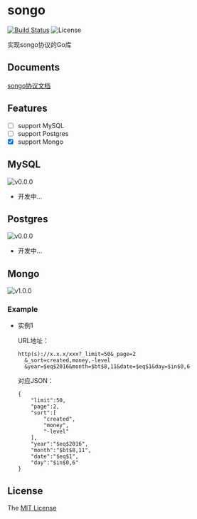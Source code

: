# songo
[![Build Status](https://travis-ci.org/WindomZ/songo.svg?branch=master)](https://travis-ci.org/WindomZ/songo)
![License](https://img.shields.io/badge/license-MIT-green.svg)

实现songo协议的Go库

## Documents

[songo协议文档](https://github.com/suboat/songo/blob/master/desc.md)

## Features

- [ ] support MySQL
- [ ] support Postgres
- [x] support Mongo

## MySQL

![v0.0.0](https://img.shields.io/badge/version-v0.0.0-orange.svg)

* 开发中...

## Postgres

![v0.0.0](https://img.shields.io/badge/version-v0.0.0-orange.svg)

* 开发中...

## Mongo

![v1.0.0](https://img.shields.io/badge/version-v1.0.0-blue.svg)

### Example
* 实例1

  URL地址：
  ```
  http(s)://x.x.x/xxx?_limit=50&_page=2
    &_sort=created,money,-level
    &year=$eq$2016&month=$bt$8,11&date=$eq$1&day=$in$0,6
  ```
  对应JSON：
  ```
  {
      "limit":50,
      "page":2,
      "sort":[
          "created",
          "money",
          "-level"
      ],
      "year":"$eq$2016",
      "month":"$bt$8,11",
      "date":"$eq$1",
      "day":"$in$0,6"
  }
  ```

## License

The [MIT License](https://github.com/WindomZ/songo/blob/master/LICENSE)
